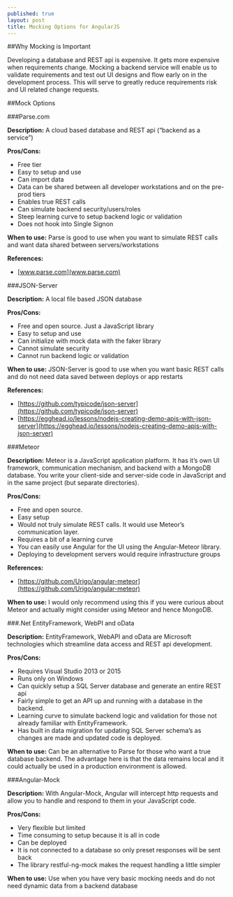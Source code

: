 ```yaml
---
published: true
layout: post
title: Mocking Options for AngularJS
---
```


##Why Mocking is Important

Developing a database and REST api is expensive.  It gets more expensive when requirements change.  Mocking a backend service will enable us to validate requirements and test out UI designs and flow early on in the development process.  This will serve to greatly reduce requirements risk and UI related change requests.


##Mock Options

###Parse.com

**Description:**  A cloud based database and REST api (“backend as a service”)

**Pros/Cons:**

- Free tier
- Easy to setup and use
- Can import data
- Data can be shared between all developer workstations and on the pre-prod tiers
- Enables true REST calls
- Can simulate backend security/users/roles
- Steep learning curve to setup backend logic or validation
- Does not hook into Single Signon

**When to use:** Parse is good to use when you want to simulate REST calls and want data shared between servers/workstations

**References:**

- [www.parse.com](www.parse.com)


###JSON-Server

**Description:**  A local file based JSON database

**Pros/Cons:**

- Free and open source.  Just a JavaScript library
- Easy to setup and use
- Can initialize with mock data with the faker library
- Cannot simulate security
- Cannot run backend logic or validation


**When to use:**	JSON-Server is good to use when you want basic REST calls and do not need data saved between deploys or app restarts

**References:**

- [https://github.com/typicode/json-server](https://github.com/typicode/json-server) 
- [https://egghead.io/lessons/nodejs-creating-demo-apis-with-json-server](https://egghead.io/lessons/nodejs-creating-demo-apis-with-json-server)

###Meteor

**Description:**  Meteor is a JavaScript application platform.  It has it’s own UI framework, communication mechanism, and backend with a MongoDB database.  You write your client-side and server-side code in JavaScript and in the same project (but separate directories).  

**Pros/Cons:**

- Free and open source.
- Easy setup
- Would not truly simulate REST calls.  It would use Meteor’s communication layer.
- Requires a bit of a learning curve
- You can easily use Angular for the UI using the Angular-Meteor library.
- Deploying to development servers would require infrastructure groups

**References:**

- [https://github.com/Urigo/angular-meteor](https://github.com/Urigo/angular-meteor)

**When to use:** I would only recommend using this if you were curious about Meteor and actually might consider using Meteor and hence MongoDB.


###.Net EntityFramework, WebPI and oData

**Description:** EntityFramework, WebAPI and oData are Microsoft technologies which streamline data access and REST api development.

**Pros/Cons:**

- Requires Visual Studio 2013 or 2015
- Runs only on Windows
- Can quickly setup a SQL Server database and generate an entire REST api
- Fairly simple to get an API up and running with a database in the backend.
- Learning curve to simulate backend logic and validation for those not already familiar with EntityFramework.
- Has built in data migration for updating SQL Server schema’s as changes are made and updated code is deployed.

**When to use:**  Can be an alternative to Parse for those who want a true database backend.  The advantage here is that the data remains local and it could actually be used in a production environment is allowed.

###Angular-Mock

**Description:**  With Angular-Mock, Angular will intercept http requests and allow you to handle and respond to them in your JavaScript code. 

**Pros/Cons:**

- Very flexible but limited
- Time consuming to setup because it is all in code
- Can be deployed
- It is not connected to a database so only preset responses will be sent back
- The library restful-ng-mock makes the request handling a little simpler

**When to use:** Use when you have very basic mocking needs and do not need dynamic data from a backend database






